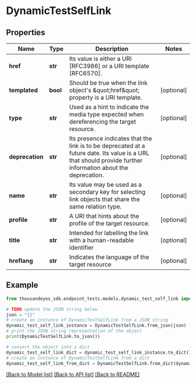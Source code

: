# DynamicTestSelfLink


## Properties

Name | Type | Description | Notes
------------ | ------------- | ------------- | -------------
**href** | **str** | Its value is either a URI [RFC3986] or a URI template [RFC6570]. | 
**templated** | **bool** | Should be true when the link object&#39;s \&quot;href\&quot; property is a URI template. | [optional] 
**type** | **str** | Used as a hint to indicate the media type expected when dereferencing the target resource. | [optional] 
**deprecation** | **str** | Its presence indicates that the link is to be deprecated at a future date. Its value is a URL that should provide further information about the deprecation. | [optional] 
**name** | **str** | Its value may be used as a secondary key for selecting link objects that share the same relation type. | [optional] 
**profile** | **str** | A URI that hints about the profile of the target resource. | [optional] 
**title** | **str** | Intended for labelling the link with a human-readable identifier | [optional] 
**hreflang** | **str** | Indicates the language of the target resource | [optional] 

## Example

```python
from thousandeyes_sdk.endpoint_tests.models.dynamic_test_self_link import DynamicTestSelfLink

# TODO update the JSON string below
json = "{}"
# create an instance of DynamicTestSelfLink from a JSON string
dynamic_test_self_link_instance = DynamicTestSelfLink.from_json(json)
# print the JSON string representation of the object
print(DynamicTestSelfLink.to_json())

# convert the object into a dict
dynamic_test_self_link_dict = dynamic_test_self_link_instance.to_dict()
# create an instance of DynamicTestSelfLink from a dict
dynamic_test_self_link_from_dict = DynamicTestSelfLink.from_dict(dynamic_test_self_link_dict)
```
[[Back to Model list]](../README.md#documentation-for-models) [[Back to API list]](../README.md#documentation-for-api-endpoints) [[Back to README]](../README.md)


